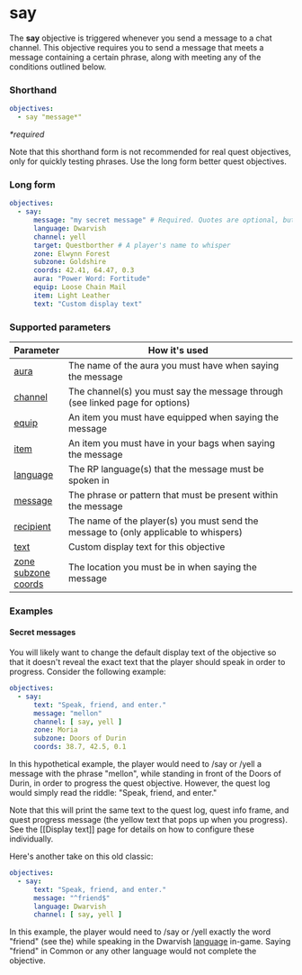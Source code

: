 # say

The **say** objective is triggered whenever you send a message to a chat channel. This objective requires you to send a message that meets a message containing a certain phrase, along with meeting any of the conditions outlined below.

### Shorthand

```yaml
objectives:
  - say "message*"
```

_*required_

Note that this shorthand form is not recommended for real quest objectives, only for quickly testing phrases. Use the long form better quest objectives.

### Long form

```yaml
objectives:
  - say:
      message: "my secret message" # Required. Quotes are optional, but recommended.
      language: Dwarvish
      channel: yell
      target: Questborther # A player's name to whisper
      zone: Elwynn Forest
      subzone: Goldshire
      coords: 42.41, 64.47, 0.3
      aura: "Power Word: Fortitude"
      equip: Loose Chain Mail
      item: Light Leather
      text: "Custom display text"
```

### Supported parameters

| Parameter | How it's used |
|---|---|
| [aura](../parameters/aura.md) | The name of the aura you must have when saying the message |
| [channel](../parameters/channel.md) | The channel(s) you must say the message through (see linked page for options) |
| [equip](../parameters/equip.md) | An item you must have equipped when saying the message |
| [item](../parameters/item.md) | An item you must have in your bags when saying the message |
| [language](../parameters/language.md) | The RP language(s) that the message must be spoken in |
| [message](../parameters/message.md) | The phrase or pattern that must be present within the message |
| [recipient](../parameters/recipient.md) | The name of the player(s) you must send the message to (only applicable to whispers) |
| [text](../parameters/text.md) | Custom display text for this objective |
| [zone](../parameters/zone.md)<br/>[subzone](../parameters/zone.md)<br/>[coords](../parameters/coords.md) | The location you must be in when saying the message |

### Examples

#### Secret messages

You will likely want to change the default display text of the objective so that it doesn't reveal the exact text that the player should speak in order to progress. Consider the following example:

```yaml
objectives:
  - say:
      text: "Speak, friend, and enter."
      message: "mellon"
      channel: [ say, yell ]
      zone: Moria
      subzone: Doors of Durin
      coords: 38.7, 42.5, 0.1
```

In this hypothetical example, the player would need to /say or /yell a message with the phrase "mellon", while standing in front of the Doors of Durin, in order to progress the quest objective. However, the quest log would simply read the riddle: "Speak, friend, and enter."

Note that this will print the same text to the quest log, quest info frame, and quest progress message (the yellow text that pops up when you progress). See the [[Display text]] page for details on how to configure these individually.

Here's another take on this old classic:

```yaml
objectives:
  - say:
      text: "Speak, friend, and enter."
      message: "^friend$"
      language: Dwarvish
      channel: [ say, yell ]
```

In this example, the player would need to /say or /yell exactly the word "friend" (see the) while speaking in the Dwarvish [language](../parameters/language.md) in-game. Saying "friend" in Common or any other language would not complete the objective.
